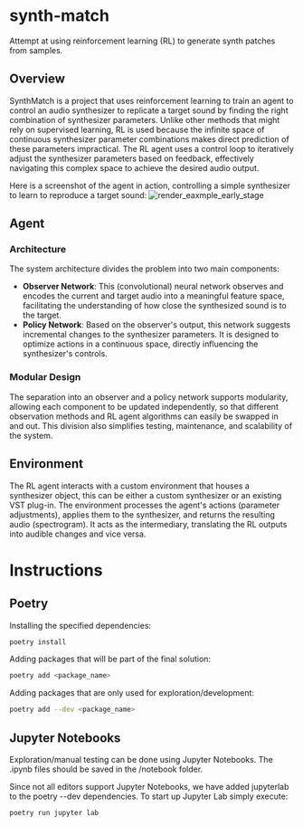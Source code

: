 # synth-match
Attempt at using reinforcement learning (RL) to generate synth patches from samples.

## Overview
SynthMatch is a project that uses reinforcement learning to train an agent to control an audio synthesizer to replicate a target sound by finding the right combination of synthesizer parameters. Unlike other methods that might rely on supervised learning, RL is used because the infinite space of continuous synthesizer parameter combinations makes direct prediction of these parameters impractical. The RL agent uses a control loop to iteratively adjust the synthesizer parameters based on feedback, effectively navigating this complex space to achieve the desired audio output.

Here is a screenshot of the agent in action, controlling a simple synthesizer to learn to reproduce a target sound:
![render_eaxmple_early_stage](https://github.com/martijndejong/synth-match/assets/12080489/68af3000-4ff3-4dd2-b7a4-0c05e3f019af)


## Agent
### Architecture
The system architecture divides the problem into two main components:
- **Observer Network**: This (convolutional) neural network observes and encodes the current and target audio into a meaningful feature space, facilitating the understanding of how close the synthesized sound is to the target.
- **Policy Network**: Based on the observer's output, this network suggests incremental changes to the synthesizer parameters. It is designed to optimize actions in a continuous space, directly influencing the synthesizer's controls.

### Modular Design
The separation into an observer and a policy network supports modularity, allowing each component to be updated independently, so that different observation methods and RL agent algorithms can easily be swapped in and out. This division also simplifies testing, maintenance, and scalability of the system.

## Environment
The RL agent interacts with a custom environment that houses a synthesizer object, this can be either a custom synthesizer or an existing VST plug-in. The environment processes the agent's actions (parameter adjustments), applies them to the synthesizer, and returns the resulting audio (spectrogram). It acts as the intermediary, translating the RL outputs into audible changes and vice versa. 


# Instructions

## Poetry
Installing the specified dependencies:
```sh
poetry install
```

Adding packages that will be part of the final solution:
```sh
poetry add <package_name>
```

Adding packages that are only used for exploration/development:
```sh
poetry add --dev <package_name>
```


## Jupyter Notebooks
Exploration/manual testing can be done using Jupyter Notebooks. 
The .ipynb files should be saved in the /notebook folder.

Since not all editors support Jupyter Notebooks, we have added jupyterlab to the poetry --dev dependencies. 
To start up Jupyter Lab simply execute:
```sh
poetry run jupyter lab
```
